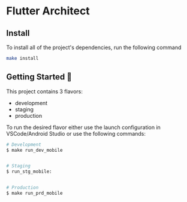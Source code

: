 # Flutter Architect

## Install 

To install all of the project's dependencies, run the following command

```sh
make install
```


## Getting Started 🚀

This project contains 3 flavors:

- development
- staging
- production

To run the desired flavor either use the launch configuration in VSCode/Android Studio or use the following commands:

```sh
# Development
$ make run_dev_mobile


# Staging
$ run_stg_mobile: 


# Production
$ make run_prd_mobile
```



